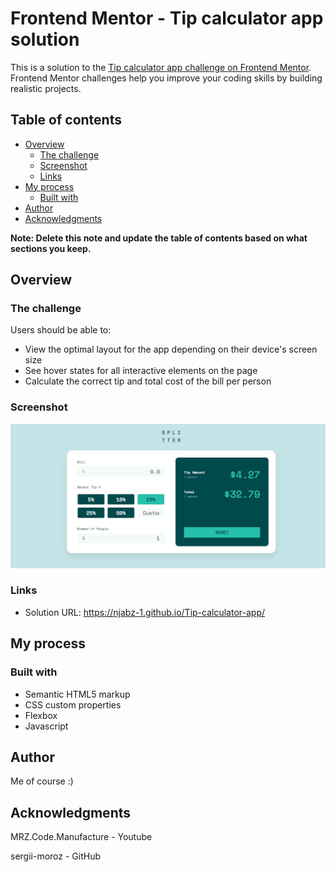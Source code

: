 # Frontend Mentor - Tip calculator app solution

This is a solution to the [Tip calculator app challenge on Frontend Mentor](https://www.frontendmentor.io/challenges/tip-calculator-app-ugJNGbJUX). Frontend Mentor challenges help you improve your coding skills by building realistic projects.

## Table of contents

- [Overview](#overview)
  - [The challenge](#the-challenge)
  - [Screenshot](#screenshot)
  - [Links](#links)
- [My process](#my-process)
  - [Built with](#built-with)
- [Author](#author)
- [Acknowledgments](#acknowledgments)

**Note: Delete this note and update the table of contents based on what sections you keep.**

## Overview

### The challenge

Users should be able to:

- View the optimal layout for the app depending on their device's screen size
- See hover states for all interactive elements on the page
- Calculate the correct tip and total cost of the bill per person

### Screenshot


![Tip Calculator Solution](images/Screenshot.JPG)


### Links

- Solution URL: https://njabz-1.github.io/Tip-calculator-app/

## My process
### Built with

- Semantic HTML5 markup
- CSS custom properties
- Flexbox
- Javascript


## Author

Me of course :)

## Acknowledgments

MRZ.Code.Manufacture - Youtube

sergii-moroz - GitHub
